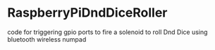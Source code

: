 # RaspberryPiDndDiceRoller
code for triggering gpio ports to fire a solenoid to roll Dnd Dice using bluetooth wireless numpad

